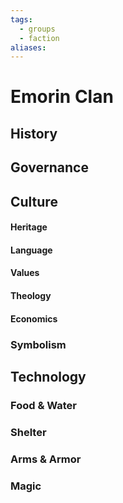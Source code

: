 ```yaml
---
tags:
  - groups
  - faction
aliases:
---
```


# Emorin Clan
## History
## Governance
## Culture
#### Heritage
#### Language
#### Values
#### Theology
#### Economics
### Symbolism
## Technology
### Food & Water
### Shelter
### Arms & Armor
### Magic